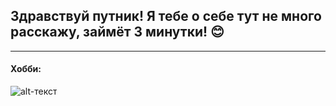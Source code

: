 ## Здравствуй путник! Я тебе о себе тут не много расскажу, займёт 3 минутки! 😊
* * *
#### Хобби:


![alt-текст](hhttps://media.discordapp.net/attachments/673123550504288276/778602661641060362/b6735c62z2.jpg?width=1208&height=679 "Необязательный титул")


 
